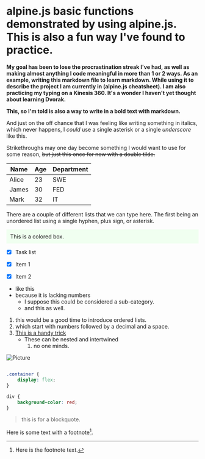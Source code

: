 # alpine.js basic functions demonstrated by using alpine.js. This is also a fun way I've found to practice.

**My goal has been to lose the procrastination streak I've had, as well as making almost anything I code meaningful in more than 1 or 2 ways. As an example, writing this markdown file to learn markdown. While using it to describe the project I am currently in (alpine.js cheatsheet). I am also practicing my typing on a Kinesis 360. It's a wonder I haven't yet thought about learning Dvorak.**

__This, so I'm told is also a way to write in a bold text with markdown.__

And just on the off chance that I was feeling like writing something in italics, which never happens, I *could* use a single asterisk or a single _underscore_ like this. 

Strikethroughs may one day become something I would want to use for some reason, ~~but just this once for now with a double tilde.~~

| Name     | Age  |  Department  |
|----------|------|--------------|
| Alice    | 23   | SWE          |
| James    | 30   | FED          |
| Mark     | 32   | IT           |

There are a couple of different lists that we can type here. The first being an unordered list using a single hyphen, plus sign, or asterisk.

<div style="background-color: #F0FFF0; padding: 10px;">
This is a colored box.
</div>

- [x] Task list
- [x] Item 1
- [x] Item 2


- like this
- because it is lacking numbers
    * I suppose this could be considered a sub-category.
    + and this as well.

1. this would be a good time to introduce ordered lists.
2. which start with numbers followed by a decimal and a space.
3. [This is a handy trick](https://www.27pro.com/cheetsheetz/) 
    - These can be nested and intertwined
        1. no one minds.

![Picture](https://picsum.photos/200/300)

```css 

.container {
    display: flex;
}

div {
    background-color: red;
}

```

> this is for a blockquote.


Here is some text with a footnote[^1].

[^1]: Here is the footnote text.
